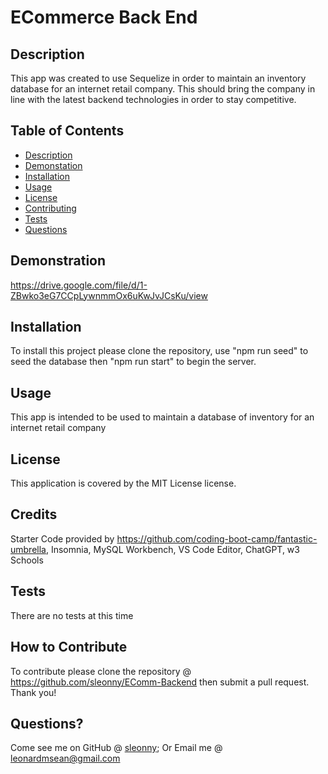 # ECommerce Back End

## Description
    
This app was created to use Sequelize in order to maintain an inventory database for an internet retail company.  This should bring the company in line with the latest backend technologies in order to stay competitive.
    
## Table of Contents

- [Description](#description)
- [Demonstation](#demonstation)
- [Installation](#installation)
- [Usage](#usage)
- [License](#license)
- [Contributing](#contributing)
- [Tests](#tests)
- [Questions](#questions)

## Demonstration

https://drive.google.com/file/d/1-ZBwko3eG7CCpLywnmmOx6uKwJvJCsKu/view
    
## Installation

To install this project please clone the repository, use "npm run seed" to seed the database then "npm run start" to begin the server.

## Usage
    
This app is intended to be used to maintain a database of inventory for an internet retail company

## License

This application is covered by the MIT License license. 
    
## Credits
    
Starter Code provided by https://github.com/coding-boot-camp/fantastic-umbrella, Insomnia, MySQL Workbench, VS Code Editor, ChatGPT, w3 Schools  
  
## Tests

There are no tests at this time
    
## How to Contribute
    
To contribute please clone the repository @ https://github.com/sleonny/EComm-Backend then submit a pull request.  Thank you!
     
## Questions?
    
Come see me on GitHub @ [sleonny](https://github.com/sleonny);
Or
Email me @ leonardmsean@gmail.com
